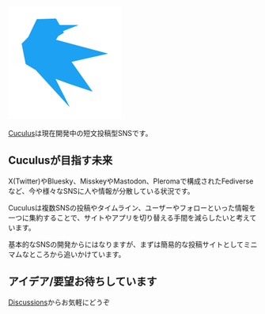 ![Cuculus](https://raw.githubusercontent.com/cuculus-dev/.github/main/profile/cuculus.png)

[Cuculus](https://github.com/cuculus-dev)は現在開発中の短文投稿型SNSです。

## Cuculusが目指す未来
X(Twitter)やBluesky、MisskeyやMastodon、Pleromaで構成されたFediverseなど、今や様々なSNSに人や情報が分散している状況です。

Cuculusは複数SNSの投稿やタイムライン、ユーザーやフォローといった情報を一つに集約することで、サイトやアプリを切り替える手間を減らしたいと考えています。  

基本的なSNSの開発からにはなりますが、まずは簡易的な投稿サイトとしてミニマムなところから追いかけています。

## アイデア/要望お待ちしています

[Discussions](https://github.com/orgs/cuculus-dev/discussions)からお気軽にどうぞ

<!--

**Here are some ideas to get you started:**

🙋‍♀️ A short introduction - what is your organization all about?
🌈 Contribution guidelines - how can the community get involved?
👩‍💻 Useful resources - where can the community find your docs? Is there anything else the community should know?
🍿 Fun facts - what does your team eat for breakfast?
🧙 Remember, you can do mighty things with the power of [Markdown](https://docs.github.com/github/writing-on-github/getting-started-with-writing-and-formatting-on-github/basic-writing-and-formatting-syntax)
-->
